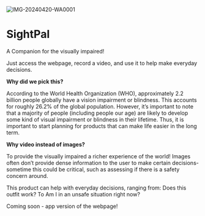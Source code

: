 ![IMG-20240420-WA0001](https://github.com/Chaitra-B-V/Women-Hackthon-GithubSF/assets/31518077/37b042f7-019c-4a7e-85df-c20e6c4d66d8)


# SightPal

 A Companion for the visually impaired!

Just access the webpage, record a video, and use it to help make everyday decisions. 


**Why did we pick this?**


According to the World Health Organization (WHO), approximately 2.2 billion people globally have a vision impairment or blindness. This accounts for roughly 26.2% of the global population. 
However, it’s important to note that a majority of people (including people our age) are likely to develop some kind of visual impairment or blindness in their lifetime. Thus, it is important to start planning for products that can make life easier in the long term. 



**Why video instead of images?**

To provide the visually impaired a richer experience of the world! Images often don’t provide dense information to the user to make certain decisions- sometime this could be critical, such as assessing if there is a safety concern around.


This product can help with everyday decisions, ranging from:
Does this outfit work?
To
Am I in an unsafe situation right now?


Coming soon - app version of the webpage!
